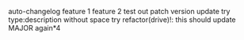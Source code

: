 auto-changelog
feature 1
feature 2
test out patch version update
try type:description without space
try refactor(drive)!: this should update MAJOR again\*4
